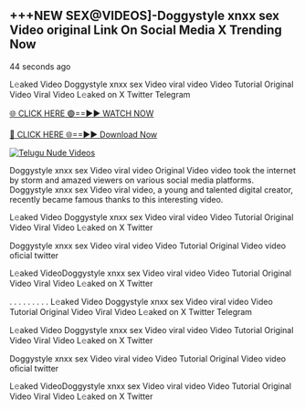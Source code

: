 ## +++NEW SEX@VIDEOS]-Doggystyle xnxx sex Video original Link On Social Media X Trending Now



44 seconds ago

L𝚎aked Video Doggystyle xnxx sex Video viral video Video Tutorial Original Video Viral Video L𝚎aked on X Twitter Telegram

[🌐 CLICK HERE 🟢==►► WATCH NOW](https://azvirallink.blogspot.com/2025/01/viral-video-new-year-2025.html)

[🔴 CLICK HERE 🌐==►► Download Now](https://azvirallink.blogspot.com/2025/01/viral-video-new-year-2025.html)

[![Telugu Nude Videos](https://i.imgur.com/6ooyjBv.gif)](https://azvirallink.blogspot.com/2025/01/viral-video-new-year-2025.html)

Doggystyle xnxx sex Video viral video Original Video video took the internet by storm and amazed viewers on various social media platforms. Doggystyle xnxx sex Video viral video, a young and talented digital creator, recently became famous thanks to this interesting video.

L𝚎aked Video Doggystyle xnxx sex Video viral video Video Tutorial Original Video Viral Video L𝚎aked on X Twitter

Doggystyle xnxx sex Video viral video Video Tutorial Original Video video oficial twitter

L𝚎aked VideoDoggystyle xnxx sex Video viral video Video Tutorial Original Video Viral Video L𝚎aked on X Twitter

. . . . . . . . . L𝚎aked Video Doggystyle xnxx sex Video viral video Video Tutorial Original Video Viral Video L𝚎aked on X Twitter Telegram

L𝚎aked Video Doggystyle xnxx sex Video viral video Video Tutorial Original Video Viral Video L𝚎aked on X Twitter

Doggystyle xnxx sex Video viral video Video Tutorial Original Video video oficial twitter

L𝚎aked VideoDoggystyle xnxx sex Video viral video Video Tutorial Original Video Viral Video L𝚎aked on X Twitter